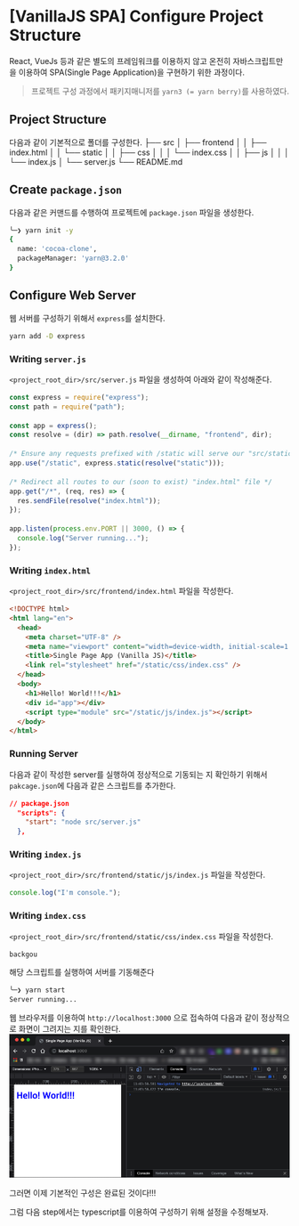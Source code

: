 # [VanillaJS SPA] Configure Project Structure

React, VueJs 등과 같은 별도의 프레임워크를 이용하지 않고 온전히 자바스크립트만을 이용하여 SPA(Single Page Application)을 구현하기 위한 과정이다.

> 프로젝트 구성 과정에서 패키지매니저를 `yarn3 (= yarn berry)`를 사용하였다.

## Project Structure

다음과 같이 기본적으로 폴더를 구성한다.
├── src
│ ├── frontend
│ │ ├── index.html
│ │ └── static
│ │ ├── css
│ │ │ └── index.css
│ │ ├── js
│ │ │ └── index.js
│ └── server.js
└── README.md

## Create `package.json`

다음과 같은 커맨드를 수행하여 프로젝트에 `package.json` 파일을 생성한다.

```bash
╰─❯ yarn init -y
{
  name: 'cocoa-clone',
  packageManager: 'yarn@3.2.0'
}
```

## Configure Web Server

웹 서버를 구성하기 위해서 `express`를 설치한다.

```bash
yarn add -D express
```

### Writing `server.js`

`<project_root_dir>/src/server.js` 파일을 생성하여 아래와 같이 작성해준다.

```javascript
const express = require("express");
const path = require("path");

const app = express();
const resolve = (dir) => path.resolve(__dirname, "frontend", dir);

/* Ensure any requests prefixed with /static will serve our "src/static" directory */
app.use("/static", express.static(resolve("static")));

/* Redirect all routes to our (soon to exist) "index.html" file */
app.get("/*", (req, res) => {
  res.sendFile(resolve("index.html"));
});

app.listen(process.env.PORT || 3000, () => {
  console.log("Server running...");
});
```

### Writing `index.html`

`<project_root_dir>/src/frontend/index.html` 파일을 작성한다.

```html
<!DOCTYPE html>
<html lang="en">
  <head>
    <meta charset="UTF-8" />
    <meta name="viewport" content="width=device-width, initial-scale=1.0" />
    <title>Single Page App (Vanilla JS)</title>
    <link rel="stylesheet" href="/static/css/index.css" />
  </head>
  <body>
    <h1>Hello! World!!!</h1>
    <div id="app"></div>
    <script type="module" src="/static/js/index.js"></script>
  </body>
</html>
```

### Running Server

다음과 같이 작성한 server를 실행하여 정상적으로 기동되는 지 확인하기 위해서 `pakcage.json`에 다음과 같은 스크립트를 추가한다.

```json
// package.json
  "scripts": {
    "start": "node src/server.js"
  },
```

### Writing `index.js`

`<project_root_dir>/src/frontend/static/js/index.js` 파일을 작성한다.

```javascript
console.log("I'm console.");
```

### Writing `index.css`

`<project_root_dir>/src/frontend/static/css/index.css` 파일을 작성한다.

```css
backgou
```

해당 스크립트를 실행하여 서버를 기동해준다

```bash
╰─❯ yarn start
Server running...
```

웹 브라우저를 이용하여 `http://localhost:3000` 으로 접속하여 다음과 같이 정상적으로 화면이 그려지는 지를 확인한다.
!['vanillajs-spa-first-web'](./assets/vanillajs-spa-first-web.png)

그러면 이제 기본적인 구성은 완료된 것이다!!!

그럼 다음 step에서는 typescript를 이용하여 구성하기 위해 설정을 수정해보자.
